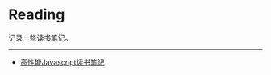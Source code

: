 # Reading
记录一些读书笔记。

---
* [高性能Javascript读书笔记](https://github.com/Rcong/Reading/tree/master/%E9%AB%98%E6%80%A7%E8%83%BDJavaScript)
